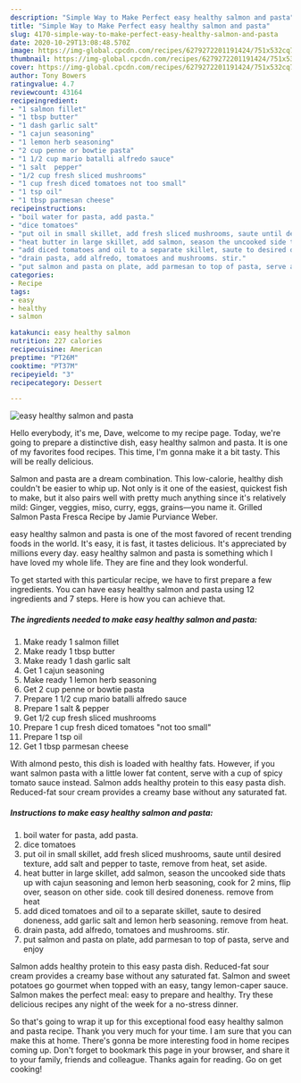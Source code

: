 ```yaml
---
description: "Simple Way to Make Perfect easy healthy salmon and pasta"
title: "Simple Way to Make Perfect easy healthy salmon and pasta"
slug: 4170-simple-way-to-make-perfect-easy-healthy-salmon-and-pasta
date: 2020-10-29T13:08:48.570Z
image: https://img-global.cpcdn.com/recipes/6279272201191424/751x532cq70/easy-healthy-salmon-and-pasta-recipe-main-photo.jpg
thumbnail: https://img-global.cpcdn.com/recipes/6279272201191424/751x532cq70/easy-healthy-salmon-and-pasta-recipe-main-photo.jpg
cover: https://img-global.cpcdn.com/recipes/6279272201191424/751x532cq70/easy-healthy-salmon-and-pasta-recipe-main-photo.jpg
author: Tony Bowers
ratingvalue: 4.7
reviewcount: 43164
recipeingredient:
- "1 salmon fillet"
- "1 tbsp butter"
- "1 dash garlic salt"
- "1 cajun seasoning"
- "1 lemon herb seasoning"
- "2 cup penne or bowtie pasta"
- "1 1/2 cup mario batalli alfredo sauce"
- "1 salt  pepper"
- "1/2 cup fresh sliced mushrooms"
- "1 cup fresh diced tomatoes not too small"
- "1 tsp oil"
- "1 tbsp parmesan cheese"
recipeinstructions:
- "boil water for pasta, add pasta."
- "dice tomatoes"
- "put oil in small skillet, add fresh sliced mushrooms, saute until desired texture, add salt and pepper to taste, remove from heat, set aside."
- "heat butter in large skillet, add salmon, season the uncooked side thats up with cajun seasoning and lemon herb seasoning, cook for 2 mins, flip over, season on other side. cook till desired doneness. remove from heat"
- "add diced tomatoes and oil to a separate skillet, saute to desired doneness, add garlic salt and lemon herb seasoning. remove from heat."
- "drain pasta, add alfredo, tomatoes and mushrooms. stir."
- "put salmon and pasta on plate, add parmesan to top of pasta, serve and enjoy"
categories:
- Recipe
tags:
- easy
- healthy
- salmon

katakunci: easy healthy salmon 
nutrition: 227 calories
recipecuisine: American
preptime: "PT26M"
cooktime: "PT37M"
recipeyield: "3"
recipecategory: Dessert

---
```



![easy healthy salmon and pasta](https://img-global.cpcdn.com/recipes/6279272201191424/751x532cq70/easy-healthy-salmon-and-pasta-recipe-main-photo.jpg)

Hello everybody, it's me, Dave, welcome to my recipe page. Today, we're going to prepare a distinctive dish, easy healthy salmon and pasta. It is one of my favorites food recipes. This time, I'm gonna make it a bit tasty. This will be really delicious.

Salmon and pasta are a dream combination. This low-calorie, healthy dish couldn&#39;t be easier to whip up. Not only is it one of the easiest, quickest fish to make, but it also pairs well with pretty much anything since it&#39;s relatively mild: Ginger, veggies, miso, curry, eggs, grains—you name it. Grilled Salmon Pasta Fresca Recipe by Jamie Purviance Weber.

easy healthy salmon and pasta is one of the most favored of recent trending foods in the world. It's easy, it is fast, it tastes delicious. It's appreciated by millions every day. easy healthy salmon and pasta is something which I have loved my whole life. They are fine and they look wonderful.


To get started with this particular recipe, we have to first prepare a few ingredients. You can have easy healthy salmon and pasta using 12 ingredients and 7 steps. Here is how you can achieve that.

<!--inarticleads1-->

##### The ingredients needed to make easy healthy salmon and pasta:

1. Make ready 1 salmon fillet
1. Make ready 1 tbsp butter
1. Make ready 1 dash garlic salt
1. Get 1 cajun seasoning
1. Make ready 1 lemon herb seasoning
1. Get 2 cup penne or bowtie pasta
1. Prepare 1 1/2 cup mario batalli alfredo sauce
1. Prepare 1 salt &amp; pepper
1. Get 1/2 cup fresh sliced mushrooms
1. Prepare 1 cup fresh diced tomatoes &#34;not too small&#34;
1. Prepare 1 tsp oil
1. Get 1 tbsp parmesan cheese


With almond pesto, this dish is loaded with healthy fats. However, if you want salmon pasta with a little lower fat content, serve with a cup of spicy tomato sauce instead. Salmon adds healthy protein to this easy pasta dish. Reduced-fat sour cream provides a creamy base without any saturated fat. 

<!--inarticleads2-->

##### Instructions to make easy healthy salmon and pasta:

1. boil water for pasta, add pasta.
1. dice tomatoes
1. put oil in small skillet, add fresh sliced mushrooms, saute until desired texture, add salt and pepper to taste, remove from heat, set aside.
1. heat butter in large skillet, add salmon, season the uncooked side thats up with cajun seasoning and lemon herb seasoning, cook for 2 mins, flip over, season on other side. cook till desired doneness. remove from heat
1. add diced tomatoes and oil to a separate skillet, saute to desired doneness, add garlic salt and lemon herb seasoning. remove from heat.
1. drain pasta, add alfredo, tomatoes and mushrooms. stir.
1. put salmon and pasta on plate, add parmesan to top of pasta, serve and enjoy


Salmon adds healthy protein to this easy pasta dish. Reduced-fat sour cream provides a creamy base without any saturated fat. Salmon and sweet potatoes go gourmet when topped with an easy, tangy lemon-caper sauce. Salmon makes the perfect meal: easy to prepare and healthy. Try these delicious recipes any night of the week for a no-stress dinner. 

So that's going to wrap it up for this exceptional food easy healthy salmon and pasta recipe. Thank you very much for your time. I am sure that you can make this at home. There's gonna be more interesting food in home recipes coming up. Don't forget to bookmark this page in your browser, and share it to your family, friends and colleague. Thanks again for reading. Go on get cooking!
